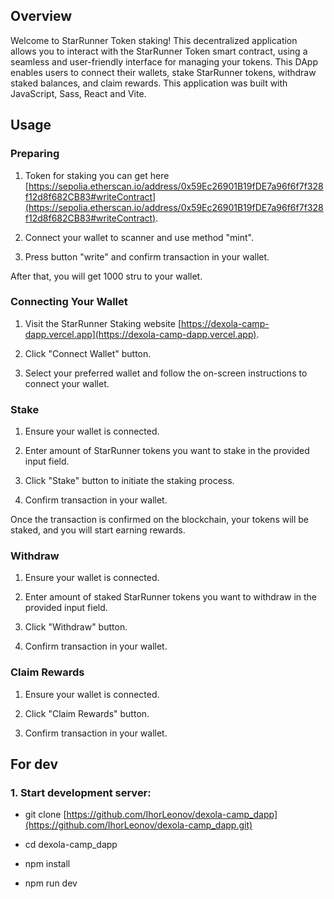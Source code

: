 ## Overview

Welcome to StarRunner Token staking! This decentralized application allows you to interact with the StarRunner Token smart contract, using a seamless and user-friendly interface for managing your tokens. This DApp enables users to connect their wallets, stake StarRunner tokens, withdraw staked balances, and claim rewards.
This application was built with JavaScript, Sass, React and Vite.

## Usage

### Preparing

1. Token for staking you can get here [https://sepolia.etherscan.io/address/0x59Ec26901B19fDE7a96f6f7f328f12d8f682CB83#writeContract](https://sepolia.etherscan.io/address/0x59Ec26901B19fDE7a96f6f7f328f12d8f682CB83#writeContract).

2. Connect your wallet to scanner and use method "mint".

3. Press button "write" and confirm transaction in your wallet.

After that, you will get 1000 stru to your wallet.

### Connecting Your Wallet

1. Visit the StarRunner Staking website [https://dexola-camp-dapp.vercel.app](https://dexola-camp-dapp.vercel.app).

2. Click "Connect Wallet" button.

3. Select your preferred wallet and follow the on-screen instructions to connect your wallet.

### Stake

1. Ensure your wallet is connected.

2. Enter amount of StarRunner tokens you want to stake in the provided input field.

3. Click "Stake" button to initiate the staking process.

4. Confirm transaction in your wallet.

Once the transaction is confirmed on the blockchain, your tokens will be staked, and you will start earning rewards.

### Withdraw

1. Ensure your wallet is connected.

2. Enter amount of staked StarRunner tokens you want to withdraw in the provided input field.

3. Click "Withdraw" button.

4. Confirm transaction in your wallet.

### Claim Rewards

1. Ensure your wallet is connected.

2. Click "Claim Rewards" button.

3. Confirm transaction in your wallet.

## For dev

### 1. Start development server:

- git clone [https://github.com/IhorLeonov/dexola-camp_dapp](https://github.com/IhorLeonov/dexola-camp_dapp.git)

- cd dexola-camp_dapp

- npm install

- npm run dev
